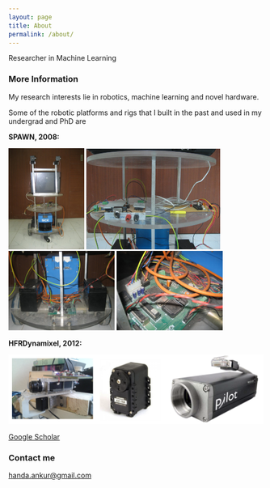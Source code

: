 ```yaml
---
layout: page
title: About
permalink: /about/
---
```


Researcher in Machine Learning

### More Information

My research interests lie in robotics, machine learning and novel hardware. 

Some of the robotic platforms and rigs that I built in the past and used in my undergrad and PhD are 

**SPAWN, 2008:** 

<img src="/images/SPAWN005.jpg" width="150">
<img src="/images/SPAWN009.jpg" width="265">
<br>
<img src="/images/SPAWN012.jpg" width="210">
<img src="/images/SPAWN016.jpg" width="210">


**HFRDynamixel, 2012:**

<img src="/images/HFRDynamixel.png" width="640">


[Google Scholar](https://scholar.google.com/citations?user=sCTJI-0AAAAJ&hl=en)

### Contact me

[handa.ankur@gmail.com](mailto:handa.ankur@gmail.com)
